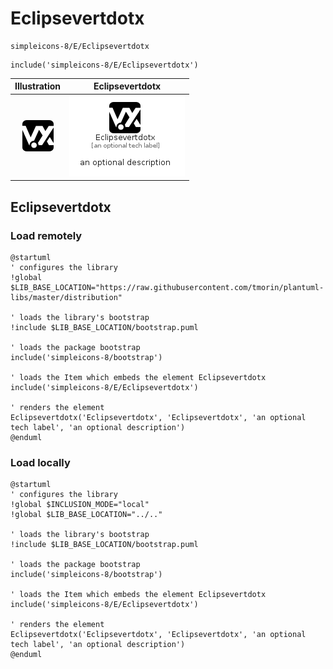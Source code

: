 # Eclipsevertdotx


```text
simpleicons-8/E/Eclipsevertdotx
```

```text
include('simpleicons-8/E/Eclipsevertdotx')
```



| Illustration | Eclipsevertdotx |
| :---: | :---: |
| ![illustration for Illustration](../../simpleicons-8/E/Eclipsevertdotx.png) | ![illustration for Eclipsevertdotx](../../simpleicons-8/E/Eclipsevertdotx.Local.png) |




## Eclipsevertdotx

### Load remotely
```plantuml
@startuml
' configures the library
!global $LIB_BASE_LOCATION="https://raw.githubusercontent.com/tmorin/plantuml-libs/master/distribution"

' loads the library's bootstrap
!include $LIB_BASE_LOCATION/bootstrap.puml

' loads the package bootstrap
include('simpleicons-8/bootstrap')

' loads the Item which embeds the element Eclipsevertdotx
include('simpleicons-8/E/Eclipsevertdotx')

' renders the element
Eclipsevertdotx('Eclipsevertdotx', 'Eclipsevertdotx', 'an optional tech label', 'an optional description')
@enduml
```

### Load locally
```plantuml
@startuml
' configures the library
!global $INCLUSION_MODE="local"
!global $LIB_BASE_LOCATION="../.."

' loads the library's bootstrap
!include $LIB_BASE_LOCATION/bootstrap.puml

' loads the package bootstrap
include('simpleicons-8/bootstrap')

' loads the Item which embeds the element Eclipsevertdotx
include('simpleicons-8/E/Eclipsevertdotx')

' renders the element
Eclipsevertdotx('Eclipsevertdotx', 'Eclipsevertdotx', 'an optional tech label', 'an optional description')
@enduml
```


